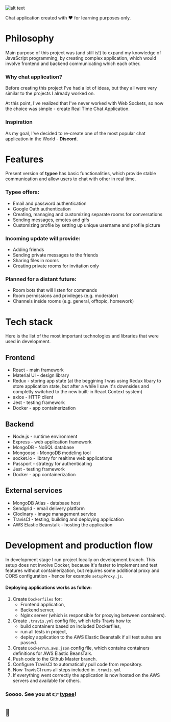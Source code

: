 ![alt text][logo]

Chat application created with :heart: for learning purposes only.

# Philosophy

Main purpose of this project was (and still is!) to expand my knowledge of JavaScript programming, by creating complex application, which would involve frontend and backend communicating which each other.

### Why chat application?

<!-- Before creating this project I've had a lot of ideas beginning with Video Streaming Service, through Survey App, ending at Medical Appointment Organizer for local doctor's office. But they all were very similar to the projects I already worked on. -->

Before creating this project I've had a lot of ideas, but they all were very similar to the projects I already worked on.

At this point, I've realized that I've never worked with Web Sockets, so now the choice was simple - create Real Time Chat Application.

### Inspiration

As my goal, I've decided to re-create one of the most popular chat application in the World - **Discord**.
<!---I took a lot of inspiration from that app. The appearance of **typee** is very congenial to Discord's. I think it's modern, good looking and intuitive.-->

# Features

Present version of **typee** has basic functionalities, which provide stable communication and allow users to chat with other in real time. 

### Typee offers:

* Email and password authentication
* Google Oath authentication
* Creating, managing and customizing separate rooms for conversations
* Sending messages, emotes and gifs 
* Customizing profile by setting up unique username and profile picture

### Incoming update will provide:

* Adding friends
* Sending private messages to the friends
* Sharing files in rooms
* Creating private rooms for invitation only

### Planned for a distant future:

* Room bots that will listen for commands
* Room permissions and privileges (e.g. moderator)
* Channels inside rooms (e.g. general, offtopic, homework)

# Tech stack

Here is the list of the most important technologies and libraries that were used in development.

## Frontend

* React - main framework
* Material UI - design library 
* Redux - storing app state (at the beggining I was using Redux libary to store application state, but after a while I saw it's downsides and completly switched to the new built-in React Context system)
* axios - HTTP client
* Jest - testing framework
* Docker - app containerization

## Backend

* Node.js - runtime environment
* Express - web application framework
* MongoDB - NoSQL database
* Mongoose - MongoDB modeling tool
* socket.io - library for realtime web applications
* Passport - strategy for authenticating
* Jest - testing framework
* Docker - app containerization

## External services
* MongoDB Atlas - database host
* Sendgrid - email delivery platform
* Clodinary - image management service
* TravisCI - testing, building and deploying application
* AWS Elastic Beanstalk - hosting the application

# Development and production flow

In development stage I run project locally on development branch. This setup does not involve Docker, because it's faster to implement and test features without containerization, but requires some additional proxy and CORS configuration - hence for example ```setupProxy.js```.

#### Deploying applications works as follow:
1. Create ```Dockerfiles``` for:
    * Frontend application,
    * Backend server,
    * Nginx server (which is responsible for proxying between containers).
2. Create ```.travis.yml``` config file, which tells Travis how to:
    * build containers based on included Dockerfiles,
    * run all tests in project,
    * deploy application to the AWS Elastic Beanstalk if all test suites are passed.
3. Create ```Dockerrun.aws.json``` config file, which contains containers definitions for AWS Elastic BeansTalk.
4. Push code to the Github Master branch.
5. Configure TravisCI to automatically pull code from repository.
7. Now TravisCI runs all steps included in ```.travis.yml```
6. If everything went correctly the application is now hosted on the AWS servers and available for others.

### Soooo. See you at :point_right: [typee](http://typee.us-west-2.elasticbeanstalk.com)! 
## :punch:

[logo]: https://i.imgur.com/1FxTQuN.png "Logo"